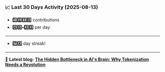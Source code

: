 <!--START_STATS-->
### 📈 Last 30 Days Activity (2025-08-13)  
- **1️⃣2️⃣1️⃣0️⃣** contributions  
- **4️⃣0️⃣•3️⃣3️⃣** per day
---
- **7️⃣4️⃣** day streak!
---
📝 **Latest blog:** [**The Hidden Bottleneck in AI's Brain: Why Tokenization Needs a Revolution**](https://andriak.com/blog/tokenization-revolution)
<!--END_STATS-->
